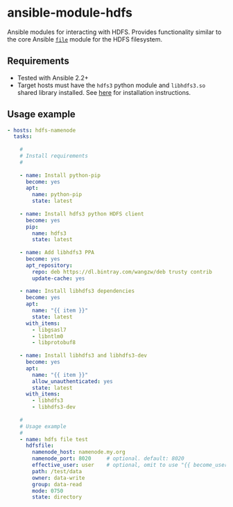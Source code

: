 # ansible-module-hdfs

Ansible modules for interacting with HDFS.  Provides functionality similar to the core Ansible
[`file`](https://docs.ansible.com/ansible/file_module.html) module for the HDFS filesystem.

## Requirements
- Tested with Ansible 2.2+
- Target hosts must have the `hdfs3` python module and `libhdfs3.so` shared library installed.  See
[here](https://hdfs3.readthedocs.io/en/latest/install.html) for installation instructions.
 
## Usage example
```yaml
- hosts: hdfs-namenode
  tasks:
  
    #
    # Install requirements
    #
    
    - name: Install python-pip
      become: yes
      apt:
        name: python-pip
        state: latest
 
    - name: Install hdfs3 python HDFS client
      become: yes
      pip:
        name: hdfs3
        state: latest
 
    - name: Add libhdfs3 PPA
      become: yes
      apt_repository:
        repo: deb https://dl.bintray.com/wangzw/deb trusty contrib
        update-cache: yes
 
    - name: Install libhdfs3 dependencies
      become: yes
      apt:
        name: "{{ item }}"
        state: latest
      with_items:
        - libgsasl7
        - libntlm0
        - libprotobuf8
     
    - name: Install libhdfs3 and libhdfs3-dev
      become: yes
      apt:
        name: "{{ item }}"
        allow_unauthenticated: yes
        state: latest
      with_items:
        - libhdfs3
        - libhdfs3-dev
 
    #
    # Usage example
    #
    - name: hdfs file test
      hdfsfile:
        namenode_host: namenode.my.org
        namenode_port: 8020     # optional. default: 8020
        effective_user: user    # optional, omit to use "{{ become_user }}"
        path: /test/data
        owner: data-write
        group: data-read
        mode: 0750
        state: directory
```
